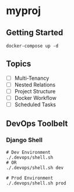 # myproj

## Getting Started
```
docker-compose up -d
```

## Topics
  - [ ] Multi-Tenancy
  - [ ] Nested Relations
  - [ ] Project Structure
  - [ ] Docker Workflow
  - [ ] Scheduled Tasks

## DevOps Toolbelt
### Django Shell
```
# Dev Environment
./.devops/shell.sh
# OR
./.devops/shell.sh dev

# Prod Environment
./.devops/shell.sh prod
```